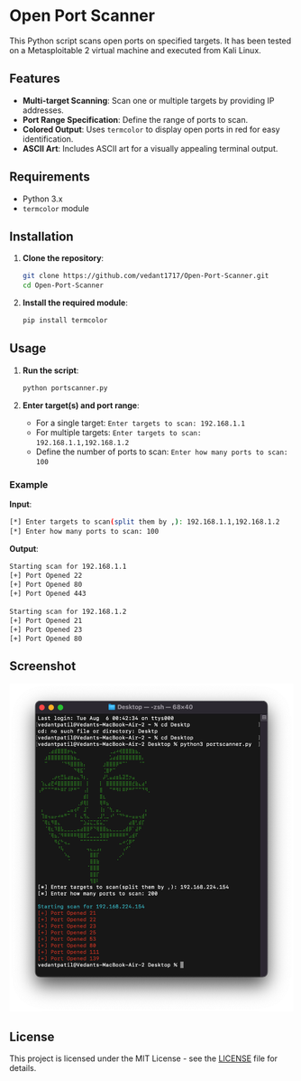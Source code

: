 # Open Port Scanner

This Python script scans open ports on specified targets. It has been tested on a Metasploitable 2 virtual machine and executed from Kali Linux.

## Features

- **Multi-target Scanning**: Scan one or multiple targets by providing IP addresses.
- **Port Range Specification**: Define the range of ports to scan.
- **Colored Output**: Uses `termcolor` to display open ports in red for easy identification.
- **ASCII Art**: Includes ASCII art for a visually appealing terminal output.

## Requirements

- Python 3.x
- `termcolor` module

## Installation

1. **Clone the repository**:
   ```bash
   git clone https://github.com/vedant1717/Open-Port-Scanner.git
   cd Open-Port-Scanner
   ```

2. **Install the required module**:
   ```bash
   pip install termcolor
   ```

## Usage

1. **Run the script**:
   ```bash
   python portscanner.py
   ```

2. **Enter target(s) and port range**:
   - For a single target: `Enter targets to scan: 192.168.1.1`
   - For multiple targets: `Enter targets to scan: 192.168.1.1,192.168.1.2`
   - Define the number of ports to scan: `Enter how many ports to scan: 100`

### Example

**Input**:
```bash
[*] Enter targets to scan(split them by ,): 192.168.1.1,192.168.1.2
[*] Enter how many ports to scan: 100
```

**Output**:
```
Starting scan for 192.168.1.1
[+] Port Opened 22
[+] Port Opened 80
[+] Port Opened 443

Starting scan for 192.168.1.2
[+] Port Opened 21
[+] Port Opened 23
[+] Port Opened 80
```

## Screenshot

![Screenshot](Portscanner.png)

## License

This project is licensed under the MIT License - see the [LICENSE](LICENSE) file for details.
